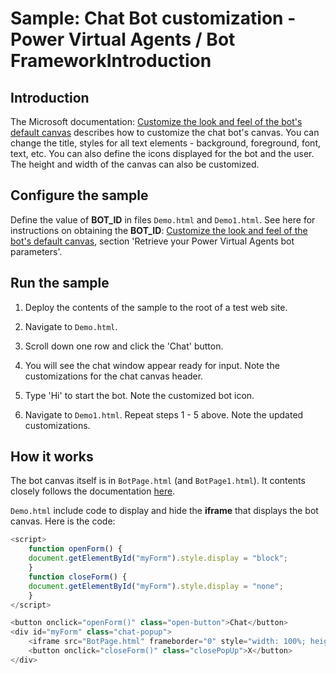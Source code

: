 # Sample: Chat Bot customization - Power Virtual Agents / Bot FrameworkIntroduction

## Introduction

The Microsoft documentation: [Customize the look and feel of the bot's default canvas](https://docs.microsoft.com/en-us/power-virtual-agents/customize-default-canvas) describes how to customize the chat bot's canvas. You can change the title, styles for all text elements - background, foreground, font, text, etc. You can also define the icons displayed for the bot and the user. The height and width of the canvas can also be customized.

## Configure the sample

Define the value of **BOT_ID** in files ```Demo.html``` and ```Demo1.html```. See here for instructions on obtaining the **BOT_ID**: [Customize the look and feel of the bot's default canvas](https://docs.microsoft.com/en-us/power-virtual-agents/publication-connect-bot-to-custom-application#retrieve-your-power-virtual-agents-bot-parameters), section 'Retrieve your Power Virtual Agents bot parameters'.


## Run the sample

1) Deploy the contents of the sample to the root of a test web site.
2) Navigate to ```Demo.html```.
3) Scroll down one row and click the 'Chat' button.
4) You will see the chat window appear ready for input. Note the customizations for the chat canvas header.
4) Type 'Hi' to start the bot.
Note the customized bot icon.
 
1) Navigate to ```Demo1.html```.
Repeat steps 1 - 5 above. 
Note the updated customizations.

## How it works

The bot canvas itself is in ```BotPage.html``` (and ```BotPage1.html```). It contents closely follows the documentation [here](https://docs.microsoft.com/en-us/power-virtual-agents/customize-default-canvas).

```Demo.html``` include code to display and hide the **iframe** that displays the bot canvas. Here is the code:

```javascript
<script>
    function openForm() {
    document.getElementById("myForm").style.display = "block";
    }
    function closeForm() {
    document.getElementById("myForm").style.display = "none";
    }
</script>

<button onclick="openForm()" class="open-button">Chat</button>
<div id="myForm" class="chat-popup">
    <iframe src="BotPage.html" frameborder="0" style="width: 100%; height: 100%; background: #FFFFFF;"></iframe>
    <button onclick="closeForm()" class="closePopUp">X</button>
</div>
```




```
